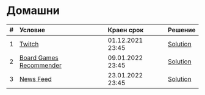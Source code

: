 # Домашни

| # | Условие                                                                      | Краен срок       |Решение        |
|:--|:---------------------------------------------------------------------------- |:---------------- |:--------------|
| 1 | [Twitch](https://github.com/fmi/java-course/tree/master/homeworks/01-twitch) | 01.12.2021 23:45 | [Solution](https://github.com/andy489/Java/tree/main/homeworks/01-twitch/my-solution)|
| 2 | [Board Games Recommender](https://github.com/fmi/java-course/tree/master/homeworks/02-board-games-recommender) | 09.01.2022 23:45 | [Solution](https://github.com/andy489/Java/tree/main/homeworks/02-board-games-recommender/my-solution)|
| 3 | [News Feed](https://github.com/fmi/java-course/tree/master/homeworks/03-news-feed) | 23.01.2022 23:45 |[Solution](https://github.com/andy489/Java/tree/main/11-http-rest/lab)     |

